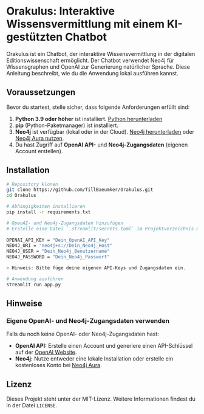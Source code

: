 # Orakulus: Interaktive Wissensvermittlung mit einem KI-gestützten Chatbot

Orakulus ist ein Chatbot, der interaktive Wissensvermittlung in der digitalen Editionswissenschaft ermöglicht. Der Chatbot verwendet Neo4j für Wissensgraphen und OpenAI zur Generierung natürlicher Sprache. Diese Anleitung beschreibt, wie du die Anwendung lokal ausführen kannst.

## Voraussetzungen

Bevor du startest, stelle sicher, dass folgende Anforderungen erfüllt sind:
1. **Python 3.9 oder höher** ist installiert. [Python herunterladen](https://www.python.org/downloads/)
2. **pip** (Python-Paketmanager) ist installiert.
3. **Neo4j** ist verfügbar (lokal oder in der Cloud). [Neo4j herunterladen](https://neo4j.com/download-center/) oder [Neo4j Aura nutzen](https://neo4j.com/cloud/aura/).
4. Du hast Zugriff auf **OpenAI API-** und **Neo4j-Zugangsdaten** (eigenen Account erstellen).

## Installation
```bash
# Repository klonen
git clone https://github.com/TillBaeumker/Orakulus.git  
cd Orakulus  

# Abhängigkeiten installieren
pip install -r requirements.txt  

# OpenAI- und Neo4j-Zugangsdaten hinzufügen
# Erstelle eine Datei `.streamlit/secrets.toml` im Projektverzeichnis mit folgendem Inhalt:  
 
OPENAI_API_KEY = "Dein_OpenAI_API_Key"  
NEO4J_URI = "neo4j+s://Dein_Neo4j_Host"  
NEO4J_USER = "Dein_Neo4j_Benutzername"  
NEO4J_PASSWORD = "Dein_Neo4j_Passwort"  

> Hinweis: Bitte füge deine eigenen API-Keys und Zugangsdaten ein.

# Anwendung ausführen
streamlit run app.py  
```

## Hinweise

### Eigene OpenAI- und Neo4j-Zugangsdaten verwenden
Falls du noch keine OpenAI- oder Neo4j-Zugangsdaten hast:
- **OpenAI API:** Erstelle einen Account und generiere einen API-Schlüssel auf der [OpenAI Website](https://platform.openai.com/).
- **Neo4j:** Nutze entweder eine lokale Installation oder erstelle ein kostenloses Konto bei [Neo4j Aura](https://neo4j.com/cloud/aura/).

## Lizenz
Dieses Projekt steht unter der MIT-Lizenz. Weitere Informationen findest du in der Datei `LICENSE`.
